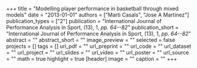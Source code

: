 +++
title = "Modelling player performance in basketball through mixed models"
date = "2013-01-01"
authors = ["Marti Casals", "Jose A Martinez"]
publication_types = ["2"]
publication = "International Journal of Performance Analysis in Sport, (13), 1, _pp. 64--82_"
publication_short = "International Journal of Performance Analysis in Sport, (13), 1, _pp. 64--82_"
abstract = ""
abstract_short = ""
image_preview = ""
selected = false
projects = []
tags = []
url_pdf = ""
url_preprint = ""
url_code = ""
url_dataset = ""
url_project = ""
url_slides = ""
url_video = ""
url_poster = ""
url_source = ""
math = true
highlight = true
[header]
image = ""
caption = ""
+++
